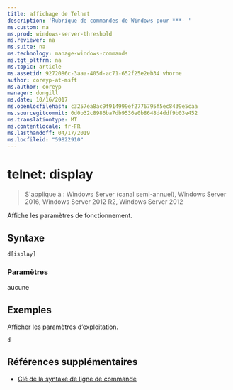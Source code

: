 ```yaml
---
title: affichage de Telnet
description: 'Rubrique de commandes de Windows pour ***- '
ms.custom: na
ms.prod: windows-server-threshold
ms.reviewer: na
ms.suite: na
ms.technology: manage-windows-commands
ms.tgt_pltfrm: na
ms.topic: article
ms.assetid: 9272086c-3aaa-405d-ac71-652f25e2eb34 vhorne
author: coreyp-at-msft
ms.author: coreyp
manager: dongill
ms.date: 10/16/2017
ms.openlocfilehash: c3257ea8ac9f914999ef2776795f5ec8439e5caa
ms.sourcegitcommit: 0d0b32c8986ba7db9536e0b8648d4ddf9b03e452
ms.translationtype: MT
ms.contentlocale: fr-FR
ms.lasthandoff: 04/17/2019
ms.locfileid: "59822910"
---
```

# <a name="telnet-display"></a>telnet: display

>S'applique à : Windows Server (canal semi-annuel), Windows Server 2016, Windows Server 2012 R2, Windows Server 2012

Affiche les paramètres de fonctionnement.   
## <a name="syntax"></a>Syntaxe  
```  
d[isplay]  
```  
### <a name="parameters"></a>Paramètres  
aucune  
## <a name="BKMK_Examples"></a>Exemples  
Afficher les paramètres d’exploitation.  
```  
d  
```  
## <a name="additional-references"></a>Références supplémentaires  
-   [Clé de la syntaxe de ligne de commande](command-line-syntax-key.md)  
